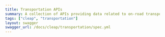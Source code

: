 ```yaml
---
title: Transportation APIs
summary: A collection of APIs providing data related to on-road transportation markets including fuel use, vehicle miles traveled, and vehicle fuel breakdown.
tags: ["cleap", "transportation"]
layout: swagger
swagger_url: /docs/cleap/transportation/spec.yml
---
```

